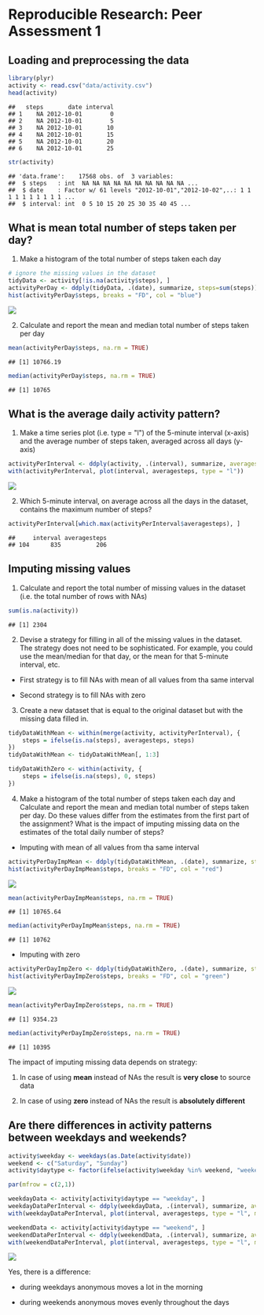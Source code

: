 # Reproducible Research: Peer Assessment 1


## Loading and preprocessing the data


```r
library(plyr)
activity <- read.csv("data/activity.csv")
head(activity)
```

```
##   steps       date interval
## 1    NA 2012-10-01        0
## 2    NA 2012-10-01        5
## 3    NA 2012-10-01       10
## 4    NA 2012-10-01       15
## 5    NA 2012-10-01       20
## 6    NA 2012-10-01       25
```

```r
str(activity)
```

```
## 'data.frame':	17568 obs. of  3 variables:
##  $ steps   : int  NA NA NA NA NA NA NA NA NA NA ...
##  $ date    : Factor w/ 61 levels "2012-10-01","2012-10-02",..: 1 1 1 1 1 1 1 1 1 1 ...
##  $ interval: int  0 5 10 15 20 25 30 35 40 45 ...
```

## What is mean total number of steps taken per day?

1. Make a histogram of the total number of steps taken each day


```r
# ignore the missing values in the dataset
tidyData <- activity[!is.na(activity$steps), ]
activityPerDay <- ddply(tidyData, .(date), summarize, steps=sum(steps))
hist(activityPerDay$steps, breaks = "FD", col = "blue")
```

![](PA1_template_files/figure-html/unnamed-chunk-2-1.png) 

2. Calculate and report the mean and median total number of steps taken per day


```r
mean(activityPerDay$steps, na.rm = TRUE)
```

```
## [1] 10766.19
```

```r
median(activityPerDay$steps, na.rm = TRUE)
```

```
## [1] 10765
```

## What is the average daily activity pattern?

1. Make a time series plot (i.e. type = "l") of the 5-minute interval (x-axis) and the average number of steps taken, averaged across all days (y-axis)


```r
activityPerInterval <- ddply(activity, .(interval), summarize, averagesteps=round(mean(steps, na.rm = TRUE)))
with(activityPerInterval, plot(interval, averagesteps, type = "l"))
```

![](PA1_template_files/figure-html/unnamed-chunk-4-1.png) 

2. Which 5-minute interval, on average across all the days in the dataset, contains the maximum number of steps?


```r
activityPerInterval[which.max(activityPerInterval$averagesteps), ]
```

```
##     interval averagesteps
## 104      835          206
```

## Imputing missing values

1. Calculate and report the total number of missing values in the dataset (i.e. the total number of rows with NAs)


```r
sum(is.na(activity))
```

```
## [1] 2304
```

2. Devise a strategy for filling in all of the missing values in the dataset. The strategy does not need to be sophisticated. For example, you could use the mean/median for that day, or the mean for that 5-minute interval, etc.

* First strategy is to fill NAs with mean of all values from tha same interval

* Second strategy is to fill NAs with zero

3. Create a new dataset that is equal to the original dataset but with the missing data filled in.



```r
tidyDataWithMean <- within(merge(activity, activityPerInterval), {
    steps = ifelse(is.na(steps), averagesteps, steps)
})
tidyDataWithMean <- tidyDataWithMean[, 1:3]

tidyDataWithZero <- within(activity, {
    steps = ifelse(is.na(steps), 0, steps)
})
```

4. Make a histogram of the total number of steps taken each day and Calculate and report the mean and median total number of steps taken per day. Do these values differ from the estimates from the first part of the assignment? What is the impact of imputing missing data on the estimates of the total daily number of steps?

* Imputing with mean of all values from tha same interval


```r
activityPerDayImpMean <- ddply(tidyDataWithMean, .(date), summarize, steps=sum(steps))
hist(activityPerDayImpMean$steps, breaks = "FD", col = "red")
```

![](PA1_template_files/figure-html/unnamed-chunk-8-1.png) 

```r
mean(activityPerDayImpMean$steps, na.rm = TRUE)
```

```
## [1] 10765.64
```

```r
median(activityPerDayImpMean$steps, na.rm = TRUE)
```

```
## [1] 10762
```

* Imputing with zero


```r
activityPerDayImpZero <- ddply(tidyDataWithZero, .(date), summarize, steps=sum(steps))
hist(activityPerDayImpZero$steps, breaks = "FD", col = "green")
```

![](PA1_template_files/figure-html/unnamed-chunk-10-1.png) 

```r
mean(activityPerDayImpZero$steps, na.rm = TRUE)
```

```
## [1] 9354.23
```

```r
median(activityPerDayImpZero$steps, na.rm = TRUE)
```

```
## [1] 10395
```

The impact of imputing missing data depends on strategy:

1. In case of using **mean** instead of NAs the result is **very close** to source data

2. In case of using **zero** instead of NAs the result is **absolutely different**

## Are there differences in activity patterns between weekdays and weekends?


```r
activity$weekday <- weekdays(as.Date(activity$date))
weekend <- c("Saturday", "Sunday")
activity$daytype <- factor(ifelse(activity$weekday %in% weekend, "weekend", "weekday"))

par(mfrow = c(2,1))

weekdayData <- activity[activity$daytype == "weekday", ]
weekdayDataPerInterval <- ddply(weekdayData, .(interval), summarize, averagesteps=round(mean(steps, na.rm = TRUE)))
with(weekdayDataPerInterval, plot(interval, averagesteps, type = "l", main = "weekday"))

weekendData <- activity[activity$daytype == "weekend", ]
weekendDataPerInterval <- ddply(weekendData, .(interval), summarize, averagesteps=round(mean(steps, na.rm = TRUE)))
with(weekendDataPerInterval, plot(interval, averagesteps, type = "l", main = "weekend"))
```

![](PA1_template_files/figure-html/unnamed-chunk-12-1.png) 

Yes, there is a difference:

* during weekdays anonymous moves a lot in the morning

* during weekends anonymous moves evenly throughout the days 
